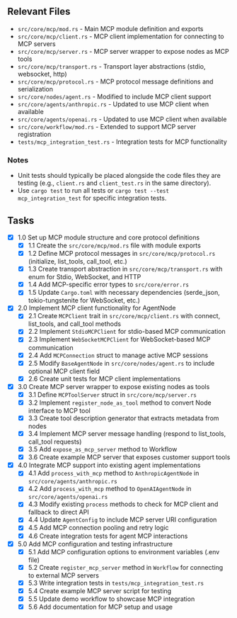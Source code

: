 ## Relevant Files

- `src/core/mcp/mod.rs` - Main MCP module definition and exports
- `src/core/mcp/client.rs` - MCP client implementation for connecting to MCP servers
- `src/core/mcp/server.rs` - MCP server wrapper to expose nodes as MCP tools
- `src/core/mcp/transport.rs` - Transport layer abstractions (stdio, websocket, http)
- `src/core/mcp/protocol.rs` - MCP protocol message definitions and serialization
- `src/core/nodes/agent.rs` - Modified to include MCP client support
- `src/core/agents/anthropic.rs` - Updated to use MCP client when available
- `src/core/agents/openai.rs` - Updated to use MCP client when available
- `src/core/workflow/mod.rs` - Extended to support MCP server registration
- `tests/mcp_integration_test.rs` - Integration tests for MCP functionality

### Notes

- Unit tests should typically be placed alongside the code files they are testing (e.g., `client.rs` and `client_test.rs` in the same directory).
- Use `cargo test` to run all tests or `cargo test --test mcp_integration_test` for specific integration tests.

## Tasks

- [x] 1.0 Set up MCP module structure and core protocol definitions
  - [x] 1.1 Create the `src/core/mcp/mod.rs` file with module exports
  - [x] 1.2 Define MCP protocol messages in `src/core/mcp/protocol.rs` (initialize, list_tools, call_tool, etc.)
  - [x] 1.3 Create transport abstraction in `src/core/mcp/transport.rs` with enum for Stdio, WebSocket, and HTTP
  - [x] 1.4 Add MCP-specific error types to `src/core/error.rs`
  - [x] 1.5 Update `Cargo.toml` with necessary dependencies (serde_json, tokio-tungstenite for WebSocket, etc.)
  
- [x] 2.0 Implement MCP client functionality for AgentNode
  - [x] 2.1 Create `MCPClient` trait in `src/core/mcp/client.rs` with connect, list_tools, and call_tool methods
  - [x] 2.2 Implement `StdioMCPClient` for stdio-based MCP communication
  - [x] 2.3 Implement `WebSocketMCPClient` for WebSocket-based MCP communication
  - [x] 2.4 Add `MCPConnection` struct to manage active MCP sessions
  - [x] 2.5 Modify `BaseAgentNode` in `src/core/nodes/agent.rs` to include optional MCP client field
  - [x] 2.6 Create unit tests for MCP client implementations
  
- [x] 3.0 Create MCP server wrapper to expose existing nodes as tools
  - [x] 3.1 Define `MCPToolServer` struct in `src/core/mcp/server.rs`
  - [x] 3.2 Implement `register_node_as_tool` method to convert Node interface to MCP tool
  - [x] 3.3 Create tool description generator that extracts metadata from nodes
  - [x] 3.4 Implement MCP server message handling (respond to list_tools, call_tool requests)
  - [x] 3.5 Add `expose_as_mcp_server` method to Workflow
  - [x] 3.6 Create example MCP server that exposes customer support tools
  
- [x] 4.0 Integrate MCP support into existing agent implementations
  - [x] 4.1 Add `process_with_mcp` method to `AnthropicAgentNode` in `src/core/agents/anthropic.rs`
  - [x] 4.2 Add `process_with_mcp` method to `OpenAIAgentNode` in `src/core/agents/openai.rs`
  - [x] 4.3 Modify existing `process` methods to check for MCP client and fallback to direct API
  - [x] 4.4 Update `AgentConfig` to include MCP server URI configuration
  - [x] 4.5 Add MCP connection pooling and retry logic
  - [x] 4.6 Create integration tests for agent MCP interactions
  
- [x] 5.0 Add MCP configuration and testing infrastructure
  - [x] 5.1 Add MCP configuration options to environment variables (.env file)
  - [x] 5.2 Create `register_mcp_server` method in `Workflow` for connecting to external MCP servers
  - [x] 5.3 Write integration tests in `tests/mcp_integration_test.rs`
  - [x] 5.4 Create example MCP server script for testing
  - [x] 5.5 Update demo workflow to showcase MCP integration
  - [x] 5.6 Add documentation for MCP setup and usage